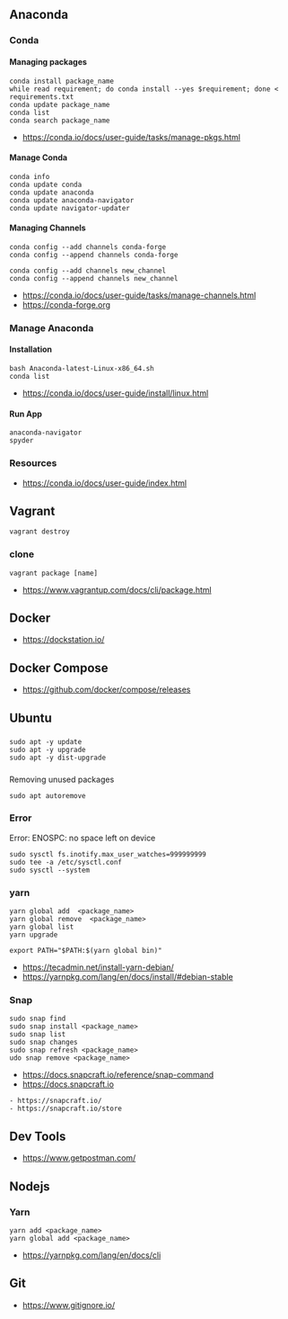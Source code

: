 

## Anaconda


### Conda

#### Managing packages

```
conda install package_name
while read requirement; do conda install --yes $requirement; done < requirements.txt
conda update package_name
conda list
conda search package_name
```

- https://conda.io/docs/user-guide/tasks/manage-pkgs.html


#### Manage Conda
```
conda info
conda update conda
conda update anaconda
conda update anaconda-navigator
conda update navigator-updater
```

#### Managing Channels

```
conda config --add channels conda-forge 
conda config --append channels conda-forge

conda config --add channels new_channel
conda config --append channels new_channel
```

- https://conda.io/docs/user-guide/tasks/manage-channels.html
- https://conda-forge.org



### Manage Anaconda 

#### Installation

```
bash Anaconda-latest-Linux-x86_64.sh
conda list
```

- https://conda.io/docs/user-guide/install/linux.html

#### Run App

```
anaconda-navigator
spyder
```

### Resources

- https://conda.io/docs/user-guide/index.html


## Vagrant

```
vagrant destroy
```

### clone 
```
vagrant package [name]
```

- https://www.vagrantup.com/docs/cli/package.html


## Docker


- https://dockstation.io/

## Docker Compose

- https://github.com/docker/compose/releases


## Ubuntu

###

```
sudo apt -y update
sudo apt -y upgrade
sudo apt -y dist-upgrade
```

###

Removing unused packages
```
sudo apt autoremove
```

### Error


Error: ENOSPC: no space left on device

```
sudo sysctl fs.inotify.max_user_watches=999999999
sudo tee -a /etc/sysctl.conf
sudo sysctl --system
```

### yarn

```
yarn global add  <package_name>
yarn global remove  <package_name>
yarn global list
yarn upgrade
```

```
export PATH="$PATH:$(yarn global bin)"
```

- https://tecadmin.net/install-yarn-debian/
- https://yarnpkg.com/lang/en/docs/install/#debian-stable


### Snap

```
sudo snap find 
sudo snap install <package_name>
sudo snap list
sudo snap changes
sudo snap refresh <package_name>
udo snap remove <package_name>
```
- https://docs.snapcraft.io/reference/snap-command
- https://docs.snapcraft.io

```
- https://snapcraft.io/
- https://snapcraft.io/store
```

## Dev Tools

- https://www.getpostman.com/


## Nodejs

### Yarn

```
yarn add <package_name>
yarn global add <package_name>
```


- https://yarnpkg.com/lang/en/docs/cli


## Git

- https://www.gitignore.io/

